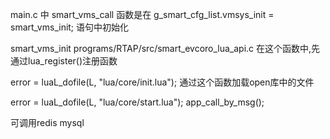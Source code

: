 main.c 中 smart_vms_call 函数是在 g_smart_cfg_list.vmsys_init = smart_vms_init; 语句中初始化

smart_vms_init
programs/RTAP/src/smart_evcoro_lua_api.c
在这个函数中,先通过lua_register()注册函数

error = luaL_dofile(L, "lua/core/init.lua"); 通过这个函数加载open库中的文件

error = luaL_dofile(L, "lua/core/start.lua");
app_call_by_msg();

可调用redis mysql
